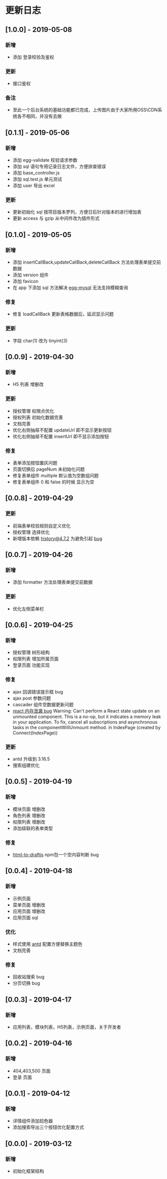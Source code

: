 # 更新日志

## [1.0.0] - 2019-05-08
### 新增
* 添加 登录校验及鉴权
### 更新
* 接口鉴权
### 备注
* 至此一个后台系统的基础功能都已完成，上传图片由于大家所用OSS\CDN系统各不相同，并没有去做

## [0.1.1] - 2019-05-06
### 新增
* 添加 egg-validate 校验请求参数
* 添加 sql 语句专用记录日志文件，方便排查错误
* 添加 base_controller.js
* 添加 sql.test.js 单元测试
* 添加 user 导出 excel
### 更新
* 更新初始化 sql 按项目版本罗列，方便日后针对版本的进行增加表
* 更新 access 与 gzip 从中间件改为插件形式

## [0.1.0] - 2019-05-05
### 新增
* 添加 insertCallBack,updateCallBack,deleteCallBack 方法处理表单提交前数据
* 添加 version 组件
* 添加 favicon
* 在 app 下添加 sql 方法解决 [egg-mysql](https://github.com/eggjs/egg/issues/2868) 无法支持模糊查询
### 修复
* 修复 loadCallBack 更新表格数据后，延迟显示问题
### 更新
* 字段 char(1) 改为 tinyint(3)

## [0.0.9] - 2019-04-30
### 新增
* H5 列表 增删改
### 更新
* 授权管理 权限点优化
* 授权列表 初始化数据完善
* 文档完善
* 优化右侧抽屉不配置 updateUrl 即不显示更新按钮
* 优化右侧抽屉不配置 insertUrl 即不显示添加按钮
### 修复
* 表单添加按钮置灰问题
* 页面切换后 pageNum 未初始化问题
* 修复表单组件 multiple 默认值为空数组问题
* 修复表单组件 0 和 false 的时候 显示为空

## [0.0.8] - 2019-04-29 
### 更新
* 前端表单校验规则自定义优化
* 授权管理 选择优化
* 新增版本依赖 history@4.7.2 为避免引起 [bug](https://github.com/ReactTraining/history/issues/677)

## [0.0.7] - 2019-04-26
### 新增
* 添加 formatter 方法处理表单提交前数据
### 更新
* 优化左侧菜单栏

## [0.0.6] - 2019-04-25
### 新增
* 授权管理 树形结构
* 权限列表 增加所属页面
* 登录页面 功能实现
### 修复
* ajax 回调错误提示框 bug
* ajax post 参数问题
* cascader 组件空数据更新问题
* [react 内存泄漏 bug](https://blog.csdn.net/softwarenb/article/details/81123389) Warning: Can't perform a React state update on an unmounted component. This is a no-op, but it indicates a memory leak in your application. To fix, cancel all subscriptions and asynchronous tasks in the componentWillUnmount method.
 in IndexPage (created by Connect(IndexPage))
### 更新
* antd 升级到 3.16.5
* 搜索组建优化

## [0.0.5] - 2019-04-19
### 新增
* 模块页面 增删改
* 角色列表 增删改
* 权限列表 增删改
* 添加级联的表单类型
### 修复
* [html-to-draftjs](https://github.com/jpuri/html-to-draftjs/issues/5) npm包一个空内容判断 bug

## [0.0.4] - 2019-04-18
### 新增
* 示例页面
* 菜单页面 增删改
* 应用页面 增删改
* 应用页面 sql
### 优化
* 样式使用 [antd](https://ant.design/docs/react/customize-theme-cn) 配置方便替换主题色
* 文档完善
### 修复
* 回收站搜索 bug
* 分页切换 bug

## [0.0.3] - 2019-04-17
### 新增
* 应用列表，模块列表，H5列表，示例页面，关于开发者

## [0.0.2] - 2019-04-16
### 新增
* 404,403,500 页面
* 登录 页面

## [0.0.1] - 2019-04-12
### 新增
* 详情组件添加拾色器
* 添加搜索导出三个按钮优化配置方式

## [0.0.0] - 2019-03-12
### 新增
* 初始化框架结构 

